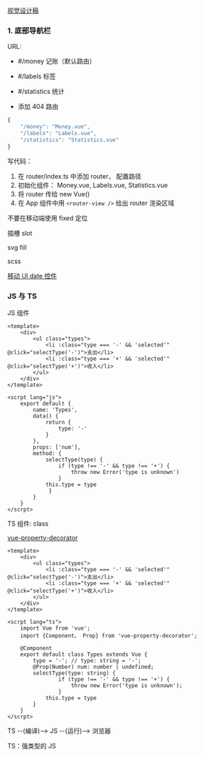 [视觉设计稿](https://www.figma.com/file/YPtm8nqJlmhsWhfUwln5s7/%E6%97%BA%E8%B4%A2%E8%AE%B0%E8%B4%A6%EF%BC%88%E6%9C%AC%E5%9C%B0%E7%89%88%EF%BC%89-(Copy)?node-id=0%3A1)

### 1. 底部导航栏

URL:

* #/money 记账（默认路由）

* #/labels 标签

* #/statistics 统计

* 添加 404 路由

```javascript
{
    "/money": "Money.vue",
    "/labels": "Labels.vue",
    "/statistics": "Statistics.vue"
}  
```

  写代码：

1. 在 router/index.ts 中添加 router， 配置路径
2. 初始化组件： Money.vue, Labels.vue, Statistics.vue
3. 将 router 传给 new Vue()
4. 在 App 组件中用 `<router-view />` 给出 router 渲染区域



不要在移动端使用 fixed 定位

<style lang="scss" scoped>
</style>
插槽 slot

svg fill

scss

[移动 UI date 控件](https://youzan.github.io/vant-weapp/#/calendar)



### JS 与 TS

JS 组件

```vue
<template>
	<div>
    	<ul class="types">
            <li :class="type === '-' && 'selected'" @click="selectType('-')">支出</li>
            <li :class="type === '+' && 'selected'" @click="selectType('+')">收入</li>
    	</ul>
    </div>
</template>

<scrpt lang="js">
	export default {
    	name: 'Types',
    	data() {
    		return {
    			type: '-'
    		}
    	},
    	props: ['num'],
    	method: {
    		selectType(type) {
    			if (type !== '-' && type !== '+') {
    				throw new Error('type is unknown')
    			}
    		this.type = type
   			 }
    	}
    }
</scrpt>
```

TS 组件: class

[vue-property-decorator](https://github.com/kaorun343/vue-property-decorator)

```vue
<template>
	<div>
    	<ul class="types">
            <li :class="type === '-' && 'selected'" @click="selectType('-')">支出</li>
            <li :class="type === '+' && 'selected'" @click="selectType('+')">收入</li>
    	</ul>
    </div>
</template>

<scrpt lang="ts">
    import Vue from 'vue';
    import {Component， Prop} from 'vue-property-decorator';
    
    @Component
	export default class Types extends Vue {
    	type = '-'; // type: string = '-';
    	@Prop(Number) num: number | undefined;
		selectType(type: string) {
    			if (type !== '-' && type !== '+') {
    				throw new Error('type is unknown');
    			}
    		this.type = type
   		}
    }
</scrpt>
```

TS --(编译)--> JS --(运行)--> 浏览器

TS：强类型的 JS


